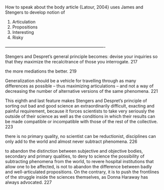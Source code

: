 ﻿How to speak about the body article {Latour, 2004} uses James and Stengers to develop notion of
1. Articulation
2. Propositions
3. Interesting
4. Risky

———————————————————————-

Stengers and Despret’s general principle becomes: devise your inquiries so that they
maximize the recalcitrance of those you interrogate. 217

the more mediations the better. 219

Generalization
should be a vehicle for travelling through as many differences as possible
– thus maximizing articulations – and not a way of decreasing the number of
alternative versions of the same phenomena. 221

This eighth and last feature makes Stengers and Despret’s principle of sorting
out bad and good science an extraordinarily difficult, exacting and painful
requirement, because it forces scientists to take very seriously the outside of their
science as well as the conditions in which their results can be made compatible
or incompatible with those of the rest of the collective. 223

there is no primary quality, no scientist can
be reductionist, disciplines can only add to the world and almost never subtract
phenomena. 226

to abandon the distinction between subjective and objective bodies, secondary
and primary qualities, to deny to science the possibility of subtracting
phenomena from the world, to revere hospital institutions that allow one to be
affected, is not to abandon the difference between badly and well-articulated
propositions. On the contrary, it is to push the frontlines of the struggle inside
the sciences themselves, as Donna Haraway has always advocated. 227
